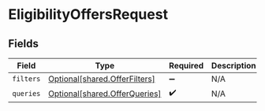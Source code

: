 # EligibilityOffersRequest


## Fields

| Field                                                                    | Type                                                                     | Required                                                                 | Description                                                              |
| ------------------------------------------------------------------------ | ------------------------------------------------------------------------ | ------------------------------------------------------------------------ | ------------------------------------------------------------------------ |
| `filters`                                                                | [Optional[shared.OfferFilters]](undefined/models/shared/offerfilters.md) | :heavy_minus_sign:                                                       | N/A                                                                      |
| `queries`                                                                | [Optional[shared.OfferQueries]](undefined/models/shared/offerqueries.md) | :heavy_check_mark:                                                       | N/A                                                                      |